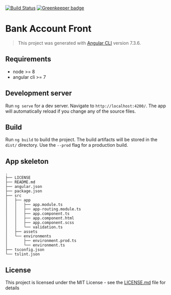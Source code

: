 [![Build Status](https://travis-ci.com/JhonatanMedeiros/bank-account-front.svg?branch=master)](https://travis-ci.com/JhonatanMedeiros/bank-account-front)
[![Greenkeeper badge](https://badges.greenkeeper.io/JhonatanMedeiros/bank-account-front.svg)](https://greenkeeper.io/)

# Bank Account Front

> This project was generated with [Angular CLI](https://github.com/angular/angular-cli) version 7.3.6.

## Requirements

- node >= 8
- angular cli >= 7

## Development server

Run `ng serve` for a dev server. Navigate to `http://localhost:4200/`. The app will automatically reload if you change any of the source files.

## Build

Run `ng build` to build the project. The build artifacts will be stored in the `dist/` directory. Use the `--prod` flag for a production build.

## App skeleton
```
.
├── LICENSE
├── README.md
├── angular.json
├── package.json
├── src
│   ├── app
│   │   ├── app.module.ts
│   │   ├── app-routing.module.ts
│   │   ├── app.component.ts
│   │   ├── app.component.html
│   │   ├── app.component.scss
│   │   └── validation.ts
│   ├── assets
│   └── environments
│       ├── environment.prod.ts
│       └── environment.ts
├── tsconfig.json
└── tslint.json
```

## License

This project is licensed under the MIT License - see the [LICENSE.md](LICENSE) file for details
